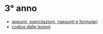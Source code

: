 # 3° anno
- [appunti, esercitazioni, riassunti e formulari](https://drive.google.com/drive/folders/1tfpqkulbzUebl4w6vEXJrc5AUAzwcFeD?usp=drive_link)<br/>
- [codice dalle lezioni](https://github.com/totoLab/code-ingegneria-informatica/)

